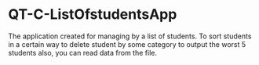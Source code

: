 # QT-C-ListOfstudentsApp
The application created for managing by a list of students. To sort students in a certain way to delete student by some category to output the worst 5 students also, you can read data from the file.
